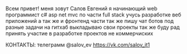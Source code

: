 Всем привет! меня зовут Салов Евгений я начинающий web программист с# asp net mvc 
по части full stack учусь разработке веб приложений а так же и 
фронтенд части так  же пишу чат ботов под разные задачи
на гитхаб выкладываю свои проекты 
так же буду рад принять участие в разработке проектов не коммерчиских

КОНТАКТЫ:
телеграмм @salov_ev
https://vk.com/salov_it1